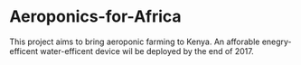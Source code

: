 # Aeroponics-for-Africa
This project aims to bring aeroponic farming to Kenya. An afforable enegry-efficent water-efficent device wil be deployed by the end of 2017. 
